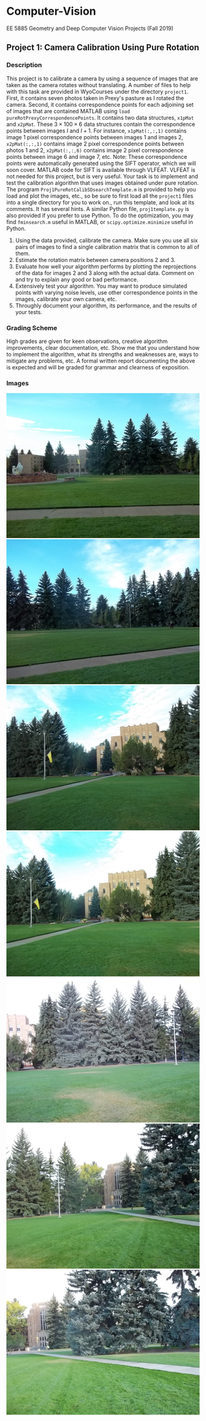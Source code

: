 # Computer-Vision
EE 5885 Geometry and Deep Computer Vision Projects (Fall 2019)

## Project 1: Camera Calibration Using Pure Rotation

### Description
This project is to calibrate a camera by using  a sequence of images that are taken as the camera rotates without translating. A number of files to help with this task are provided in WyoCourses under the directory `project1`. First, it contains seven photos taken in Prexy's pasture as I rotated the  camera. Second, it contains correspondence points for each adjoining set of images that  are contained MATLAB using `load pureRotPrexyCorrespondencePoints`. It contains two data structures, `x1pMat` and `x2pMat`. These $3 \times 100 \times 6$ data structures contain the correspondence points between images $I$ and $I + 1$. For instance, `x1pMat(:,:,1)` contains image $1$ pixel correspondence points between images $1$ and images $2$, `x2pMat(:,:,1)` contains image 2 pixel correspondence points between photos 1 and 2, `x2pMat(:,:,6)` contains image 2 pixel correspondence points between image 6 and image 7, etc. Note: These correspondence points were automatically generated using the SIFT operator, which we will soon cover. MATLAB code for SIFT is available through VLFEAT. VLFEAT is not needed for this project, but is very useful. Your task is to implement and test   the calibration algorithm that uses images obtained under pure rotation. The program `Proj1PureRotCalib5DsearchTemplate.m` is provided to help you load and plot the images, etc., so be sure to first load all the `project1` files into a single directory for you to work on., run this template, and look at its comments. It has several hints. A similar Python file, `proj1template.py` is also provided if you prefer to use Python. To do the optimization, you may find `fminsearch.m` useful in MATLAB, or `scipy.optimize.minimize` useful in Python.

1. Using the data provided, calibrate the camera. Make sure you use all six pairs of images to find a single calibration matrix that is common to all of them.
2. Estimate the rotation matrix between camera positions 2 and 3.
3. Evaluate how well your algorithm performs by plotting the reprojections of the data for images 2 and 3 along with the actual data. Comment on and try to explain any good or bad performance.
4. Extensively test your  algorithm. You may want to produce simulated points with varying noise levels, use other correspondence points in the images, calibrate your own camera, etc.
5. Throughly document your algorithm, its performance, and  the results of your tests.

### Grading Scheme

High grades are given for keen observations, creative algorithm improvements, clear documentation, etc. Show me that you understand how to implement the algorithm, what its strengths and weaknesses are, ways to mitigate any problems, etc. A formal written report documenting the above is expected and will be graded for grammar and clearness of exposition.

### Images

![Prexy](1-Camera-Calibration-Using-Pure-Rotation/data/prexy1.jpg)
![Prexy](1-Camera-Calibration-Using-Pure-Rotation/data/prexy2.jpg)
![Prexy](1-Camera-Calibration-Using-Pure-Rotation/data/prexy3.jpg)
![Prexy](1-Camera-Calibration-Using-Pure-Rotation/data/prexy4.jpg)
![Prexy](1-Camera-Calibration-Using-Pure-Rotation/data/prexy5.jpg)
![Prexy](1-Camera-Calibration-Using-Pure-Rotation/data/prexy6.jpg)
![Prexy](1-Camera-Calibration-Using-Pure-Rotation/data/prexy7.jpg)
